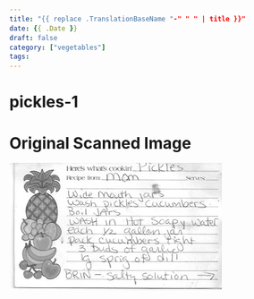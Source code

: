```yaml
---
title: "{{ replace .TranslationBaseName "-" " " | title }}"
date: {{ .Date }}
draft: false
category: ["vegetables"]
tags:
---
```


# pickles-1

# Original Scanned Image

![](/static/vegetables/pickles-1.png)
